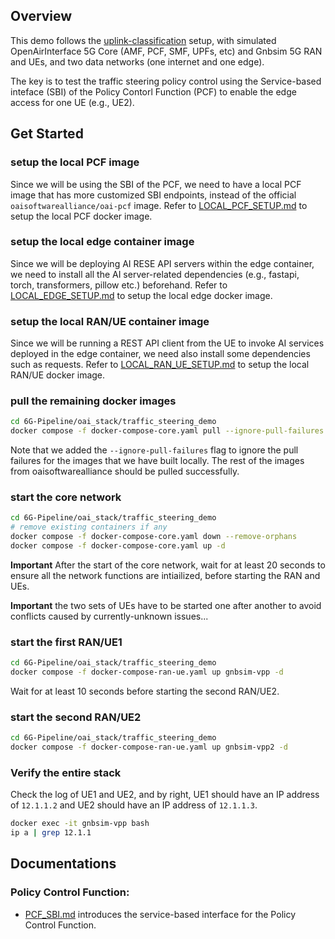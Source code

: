 Overview
---

This demo follows the [uplink-classification](https://gitlab.eurecom.fr/oai/cn5g/oai-cn5g-fed/-/blob/master/docs/DEPLOY_SA5G_ULCL.md?ref_type=heads) setup, with simulated OpenAirInterface 5G Core (AMF, PCF, SMF, UPFs, etc) and Gnbsim 5G RAN and UEs, and two data networks (one internet and one edge).

The key is to test the traffic steering policy control using the Service-based inteface (SBI) of the Policy Contorl Function (PCF) to enable the edge access for one UE (e.g., UE2).

Get Started
---

### setup the local PCF image
Since we will be using the SBI of the PCF, we need to have a local PCF image that has more customized SBI endpoints, instead of the official `oaisoftwarealliance/oai-pcf` image. Refer to [LOCAL_PCF_SETUP.md](LOCAL_PCF_SETUP.md) to setup the local PCF docker image.

### setup the local edge container image
Since we will be deploying AI RESE API servers within the edge container, we need to install all the AI server-related dependencies (e.g., fastapi, torch, transformers, pillow etc.) beforehand. Refer to [LOCAL_EDGE_SETUP.md](LOCAL_EDGE_SETUP.md) to setup the local edge docker image.

### setup the local RAN/UE container image
Since we will be running a REST API client from the UE to invoke AI services deployed in the edge container, we need also install some dependencies such as requests. Refer to [LOCAL_RAN_UE_SETUP.md](LOCAL_RAN_UE_SETUP.md) to setup the local RAN/UE docker image.

### pull the remaining docker images
```bash
cd 6G-Pipeline/oai_stack/traffic_steering_demo
docker compose -f docker-compose-core.yaml pull --ignore-pull-failures
```

Note that we added the `--ignore-pull-failures` flag to ignore the pull failures for the images that we have built locally. The rest of the images from oaisoftwarealliance should be pulled successfully.

### start the core network
```bash
cd 6G-Pipeline/oai_stack/traffic_steering_demo
# remove existing containers if any
docker compose -f docker-compose-core.yaml down --remove-orphans
docker compose -f docker-compose-core.yaml up -d
```

<strong>Important</strong> After the start of the core network, wait for at least 20 seconds to ensure all the network functions are intiailized, before starting the RAN and UEs.

<strong>Important</strong> the two sets of UEs have to be started one after another to avoid conflicts caused by currently-unknown issues...

### start the first RAN/UE1
```bash
cd 6G-Pipeline/oai_stack/traffic_steering_demo
docker compose -f docker-compose-ran-ue.yaml up gnbsim-vpp -d
```

Wait for at least 10 seconds before starting the second RAN/UE2.

### start the second RAN/UE2
```bash
cd 6G-Pipeline/oai_stack/traffic_steering_demo
docker compose -f docker-compose-ran-ue.yaml up gnbsim-vpp2 -d
```

### Verify the entire stack
Check the log of UE1 and UE2, and by right, UE1 should have an IP address of `12.1.1.2` and UE2 should have an IP address of `12.1.1.3`. 

```bash
docker exec -it gnbsim-vpp bash
ip a | grep 12.1.1
```


Documentations
---

### Policy Control Function:
* [PCF_SBI.md](PCF_SBI.md) introduces the service-based interface for the Policy Control Function.
